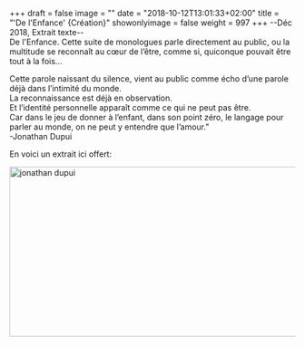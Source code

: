 +++
draft = false
image = ""
date = "2018-10-12T13:01:33+02:00"
title = "'De l'Enfance' {Création}"
showonlyimage = false
weight = 997
+++
--Déc 2018, Extrait texte--     
De l'Enfance. Cette suite de monologues parle directement au public, ou la multitude se reconnaît au cœur de l’être, comme si, quiconque pouvait être tout à la fois...
<!--more-->  
Cette parole naissant du silence, vient au public comme écho d’une parole déjà dans l’intimité du monde.  
La reconnaissance est déjà en observation.   
Et l’identité personnelle apparaît comme ce qui ne peut pas être.  
Car dans le jeu de donner à l’enfant, dans son point zéro, le langage pour parler au monde, on ne peut y entendre que l’amour."    
-Jonathan Dupui

En voici un extrait ici offert:

<left> <img src="/img/portfolio/de-l-enfance/1DELENFANCE-intro.jpg" alt="jonathan dupui" height="300" width="750"> </left>

